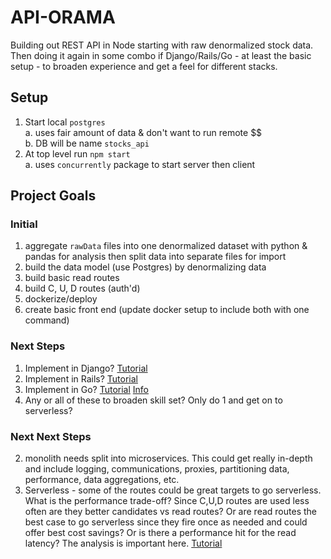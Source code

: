 # API-ORAMA
Building out REST API in Node starting with raw denormalized stock data. Then doing it again in some combo if Django/Rails/Go - at least the basic setup - to broaden experience and get a feel for different stacks.

## Setup
1. Start local `postgres` <br>
   a. uses fair amount of data & don't want to run remote $$<br>
   b. DB will be name `stocks_api`
2. At top level run `npm start`<br>
   a. uses `concurrently` package to start server then client
   

## Project Goals
### Initial 
1) aggregate `rawData` files into one denormalized dataset with python & pandas for analysis then split data into separate files for import
2) build the data model (use Postgres) by denormalizing data
3) build basic read routes
4) build C, U, D routes (auth'd)
5) dockerize/deploy
6) create basic front end (update docker setup to include both with one command)

### Next Steps
1) Implement in Django? [Tutorial](https://blog.logrocket.com/creating-an-app-with-react-and-django/)
2) Implement in Rails? [Tutorial](https://blog.heroku.com/a-rock-solid-modern-web-stack)
3) Implement in Go? [Tutorial](https://medium.com/@adigunhammedolalekan/build-and-deploy-a-secure-rest-api-with-go-postgresql-jwt-and-gorm-6fadf3da505b) [Info](https://www.reddit.com/r/golang/comments/a4kzqk/has_anyone_deployed_a_createreactapp_with_go/)
4) Any or all of these to broaden skill set? Only do 1 and get on to serverless?

### Next Next Steps
2) monolith needs split into microservices. This could get really in-depth and include logging, communications, proxies, partitioning data, performance, data aggregations, etc.
3) Serverless - some of the routes could be great targets to go serverless. What is the performance trade-off? Since C,U,D routes are used less often are they better candidates vs read routes? Or are read routes the best case to go serverless since they fire once as needed and could offer best cost savings? Or is there a performance hit for the read latency? The analysis is important here. [Tutorial](https://serverless-stack.com/#table-of-contents)

